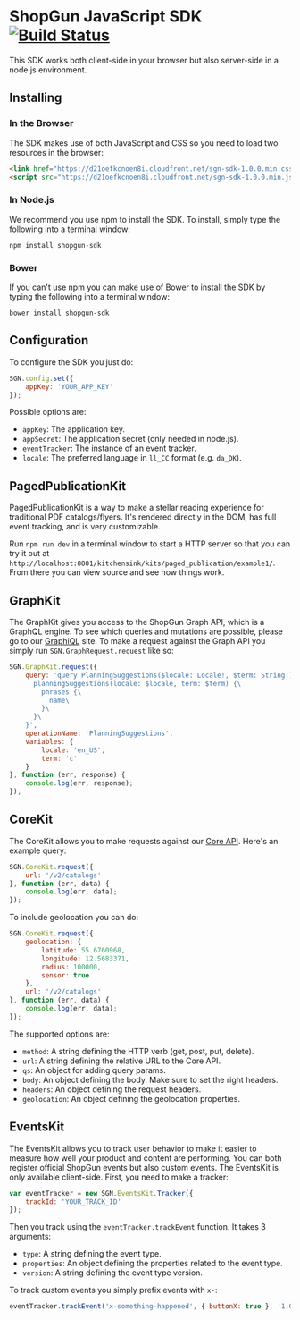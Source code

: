 # ShopGun JavaScript SDK [![Build Status](https://travis-ci.org/shopgun/shopgun-js-sdk.svg?branch=develop)](https://travis-ci.org/shopgun/shopgun-js-sdk)

This SDK works both client-side in your browser but also server-side in a node.js environment.

## Installing

### In the Browser

The SDK makes use of both JavaScript and CSS so you need to load two resources in the browser:

```html
<link href="https://d21oefkcnoen8i.cloudfront.net/sgn-sdk-1.0.0.min.css" rel="stylesheet" type="text/css">
<script src="https://d21oefkcnoen8i.cloudfront.net/sgn-sdk-1.0.0.min.js"></script>
```

### In Node.js

We recommend you use npm to install the SDK. To install, simply type the following into a terminal window:

```
npm install shopgun-sdk
```

### Bower

If you can't use npm you can make use of Bower to install the SDK by typing the following into a terminal window:

```
bower install shopgun-sdk
```

## Configuration

To configure the SDK you just do:

```javascript
SGN.config.set({
    appKey: 'YOUR_APP_KEY'
});
```

Possible options are:

- `appKey`: The application key.
- `appSecret`: The application secret (only needed in node.js).
- `eventTracker`: The instance of an event tracker.
- `locale`: The preferred language in `ll_CC` format (e.g. `da_DK`).

## PagedPublicationKit

PagedPublicationKit is a way to make a stellar reading experience for traditional PDF catalogs/flyers. It's rendered directly in the DOM, has full event tracking, and is very customizable.

Run `npm run dev` in a terminal window to start a HTTP server so that you can try it out at `http://localhost:8001/kitchensink/kits/paged_publication/example1/`. From there you can view source and see how things work.

## GraphKit

The GraphKit gives you access to the ShopGun Graph API, which is a GraphQL engine. To see which queries and mutations are possible, please go to our [GraphiQL](https://graph.service.shopgun.com) site. To make a request against the Graph API you simply run `SGN.GraphRequest.request` like so:

```javascript
SGN.GraphKit.request({
    query: 'query PlanningSuggestions($locale: Locale!, $term: String!) {\
      planningSuggestions(locale: $locale, term: $term) {\
        phrases {\
          name\
        }\
      }\
    }',
    operationName: 'PlanningSuggestions',
    variables: {
        locale: 'en_US',
        term: 'c'
    }
}, function (err, response) {
    console.log(err, response);
});
```

## CoreKit

The CoreKit allows you to make requests against our [Core API](http://docs.api.etilbudsavis.dk). Here's an example query:

```javascript
SGN.CoreKit.request({
    url: '/v2/catalogs'
}, function (err, data) {
    console.log(err, data);
});
```

To include geolocation you can do:

```javascript
SGN.CoreKit.request({
    geolocation: {
        latitude: 55.6760968,
        longitude: 12.5683371,
        radius: 100000,
        sensor: true
    },
    url: '/v2/catalogs'
}, function (err, data) {
    console.log(err, data);
});
```

The supported options are:

- `method`: A string defining the HTTP verb (get, post, put, delete).
- `url`: A string defining the relative URL to the Core API.
- `qs`: An object for adding query params.
- `body`: An object defining the body. Make sure to set the right headers.
- `headers`: An object defining the request headers.
- `geolocation`: An object defining the geolocation properties.

## EventsKit

The EventsKit allows you to track user behavior to make it easier to measure how well your product and content are performing. You can both register official ShopGun events but also custom events. The EventsKit is only available client-side. First, you need to make a tracker:

```javascript
var eventTracker = new SGN.EventsKit.Tracker({
    trackId: 'YOUR_TRACK_ID'
});
```

Then you track using the `eventTracker.trackEvent` function. It takes 3 arguments:

- `type`: A string defining the event type.
- `properties`: An object defining the properties related to the event type.
- `version`: A string defining the event type version.

To track custom events you simply prefix events with `x-`:

```javascript
eventTracker.trackEvent('x-something-happened', { buttonX: true }, '1.0.0');
```
